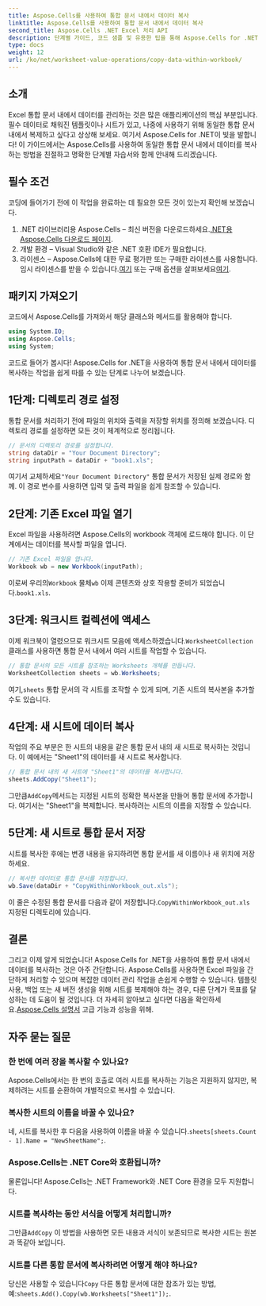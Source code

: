 ```yaml
---
title: Aspose.Cells를 사용하여 통합 문서 내에서 데이터 복사
linktitle: Aspose.Cells를 사용하여 통합 문서 내에서 데이터 복사
second_title: Aspose.Cells .NET Excel 처리 API
description: 단계별 가이드, 코드 샘플 및 유용한 팁을 통해 Aspose.Cells for .NET을 사용하여 Excel 통합 문서 내에서 데이터를 효율적으로 복사하는 방법을 알아보세요.
type: docs
weight: 12
url: /ko/net/worksheet-value-operations/copy-data-within-workbook/
---
```

## 소개
Excel 통합 문서 내에서 데이터를 관리하는 것은 많은 애플리케이션의 핵심 부분입니다. 필수 데이터로 채워진 템플릿이나 시트가 있고, 나중에 사용하기 위해 동일한 통합 문서 내에서 복제하고 싶다고 상상해 보세요. 여기서 Aspose.Cells for .NET이 빛을 발합니다! 이 가이드에서는 Aspose.Cells를 사용하여 동일한 통합 문서 내에서 데이터를 복사하는 방법을 친절하고 명확한 단계별 자습서와 함께 안내해 드리겠습니다.
## 필수 조건
코딩에 들어가기 전에 이 작업을 완료하는 데 필요한 모든 것이 있는지 확인해 보겠습니다.
1.  .NET 라이브러리용 Aspose.Cells – 최신 버전을 다운로드하세요.[.NET용 Aspose.Cells 다운로드 페이지](https://releases.aspose.com/cells/net/).
2. 개발 환경 – Visual Studio와 같은 .NET 호환 IDE가 필요합니다.
3.  라이센스 – Aspose.Cells에 대한 무료 평가판 또는 구매한 라이센스를 사용합니다. 임시 라이센스를 받을 수 있습니다.[여기](https://purchase.aspose.com/temporary-license/) 또는 구매 옵션을 살펴보세요[여기](https://purchase.aspose.com/buy).
## 패키지 가져오기
코드에서 Aspose.Cells를 가져와서 해당 클래스와 메서드를 활용해야 합니다.
```csharp
using System.IO;
using Aspose.Cells;
using System;
```
코드로 들어가 봅시다! Aspose.Cells for .NET을 사용하여 통합 문서 내에서 데이터를 복사하는 작업을 쉽게 따를 수 있는 단계로 나누어 보겠습니다.
## 1단계: 디렉토리 경로 설정
통합 문서를 처리하기 전에 파일의 위치와 출력을 저장할 위치를 정의해 보겠습니다. 디렉토리 경로를 설정하면 모든 것이 체계적으로 정리됩니다.
```csharp
// 문서의 디렉토리 경로를 설정합니다.
string dataDir = "Your Document Directory";
string inputPath = dataDir + "book1.xls";
```
 여기서 교체하세요`"Your Document Directory"` 통합 문서가 저장된 실제 경로와 함께. 이 경로 변수를 사용하면 입력 및 출력 파일을 쉽게 참조할 수 있습니다.
## 2단계: 기존 Excel 파일 열기
Excel 파일을 사용하려면 Aspose.Cells의 workbook 객체에 로드해야 합니다. 이 단계에서는 데이터를 복사할 파일을 엽니다.
```csharp
// 기존 Excel 파일을 엽니다.
Workbook wb = new Workbook(inputPath);
```
 이로써 우리의`Workbook` 물체`wb` 이제 콘텐츠와 상호 작용할 준비가 되었습니다.`book1.xls`.
## 3단계: 워크시트 컬렉션에 액세스
 이제 워크북이 열렸으므로 워크시트 모음에 액세스하겠습니다.`WorksheetCollection` 클래스를 사용하면 통합 문서 내에서 여러 시트를 작업할 수 있습니다.
```csharp
// 통합 문서의 모든 시트를 참조하는 Worksheets 개체를 만듭니다.
WorksheetCollection sheets = wb.Worksheets;
```
 여기,`sheets` 통합 문서의 각 시트를 조작할 수 있게 되며, 기존 시트의 복사본을 추가할 수도 있습니다.
## 4단계: 새 시트에 데이터 복사
작업의 주요 부분은 한 시트의 내용을 같은 통합 문서 내의 새 시트로 복사하는 것입니다. 이 예에서는 "Sheet1"의 데이터를 새 시트로 복사합니다.
```csharp
// 통합 문서 내의 새 시트에 "Sheet1"의 데이터를 복사합니다.
sheets.AddCopy("Sheet1");
```
 그만큼`AddCopy`메서드는 지정된 시트의 정확한 복사본을 만들어 통합 문서에 추가합니다. 여기서는 "Sheet1"을 복제합니다. 복사하려는 시트의 이름을 지정할 수 있습니다.
## 5단계: 새 시트로 통합 문서 저장
시트를 복사한 후에는 변경 내용을 유지하려면 통합 문서를 새 이름이나 새 위치에 저장하세요.
```csharp
// 복사한 데이터로 통합 문서를 저장합니다.
wb.Save(dataDir + "CopyWithinWorkbook_out.xls");
```
 이 줄은 수정된 통합 문서를 다음과 같이 저장합니다.`CopyWithinWorkbook_out.xls` 지정된 디렉토리에 있습니다.
## 결론
그리고 이제 알게 되었습니다! Aspose.Cells for .NET을 사용하여 통합 문서 내에서 데이터를 복사하는 것은 아주 간단합니다. Aspose.Cells를 사용하면 Excel 파일을 간단하게 처리할 수 있으며 복잡한 데이터 관리 작업을 손쉽게 수행할 수 있습니다. 템플릿 사용, 백업 또는 새 버전 생성을 위해 시트를 복제해야 하는 경우, 다룬 단계가 목표를 달성하는 데 도움이 될 것입니다.
 더 자세히 알아보고 싶다면 다음을 확인하세요.[Aspose.Cells 설명서](https://reference.aspose.com/cells/net/) 고급 기능과 성능을 위해.
## 자주 묻는 질문
### 한 번에 여러 장을 복사할 수 있나요?
Aspose.Cells에서는 한 번의 호출로 여러 시트를 복사하는 기능은 지원하지 않지만, 복제하려는 시트를 순환하여 개별적으로 복사할 수 있습니다.
### 복사한 시트의 이름을 바꿀 수 있나요?
 네, 시트를 복사한 후 다음을 사용하여 이름을 바꿀 수 있습니다.`sheets[sheets.Count - 1].Name = "NewSheetName";`.
### Aspose.Cells는 .NET Core와 호환됩니까?
물론입니다! Aspose.Cells는 .NET Framework와 .NET Core 환경을 모두 지원합니다.
### 시트를 복사하는 동안 서식을 어떻게 처리합니까?
 그만큼`AddCopy` 이 방법을 사용하면 모든 내용과 서식이 보존되므로 복사한 시트는 원본과 똑같아 보입니다.
### 시트를 다른 통합 문서에 복사하려면 어떻게 해야 하나요?
당신은 사용할 수 있습니다`Copy` 다른 통합 문서에 대한 참조가 있는 방법, 예:`sheets.Add().Copy(wb.Worksheets["Sheet1"]);`.